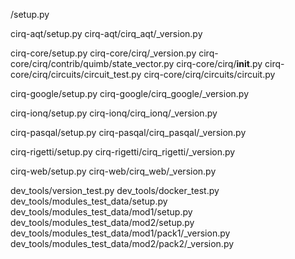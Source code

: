 /setup.py

cirq-aqt/setup.py
cirq-aqt/cirq_aqt/_version.py

cirq-core/setup.py
cirq-core/cirq/_version.py
cirq-core/cirq/contrib/quimb/state_vector.py
cirq-core/cirq/__init__.py
cirq-core/cirq/circuits/circuit_test.py
cirq-core/cirq/circuits/circuit.py

cirq-google/setup.py
cirq-google/cirq_google/_version.py

cirq-ionq/setup.py
cirq-ionq/cirq_ionq/_version.py

cirq-pasqal/setup.py
cirq-pasqal/cirq_pasqal/_version.py

cirq-rigetti/setup.py
cirq-rigetti/cirq_rigetti/_version.py

cirq-web/setup.py
cirq-web/cirq_web/_version.py

dev_tools/version_test.py
dev_tools/docker_test.py
dev_tools/modules_test_data/setup.py
dev_tools/modules_test_data/mod1/setup.py
dev_tools/modules_test_data/mod2/setup.py
dev_tools/modules_test_data/mod1/pack1/_version.py
dev_tools/modules_test_data/mod2/pack2/_version.py
